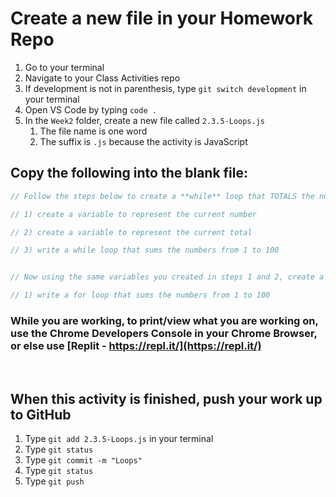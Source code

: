 # Create a new file in your Homework Repo

1. Go to your terminal
2. Navigate to your Class Activities repo
3. If development is not in parenthesis, type `git switch development` in your terminal
4. Open VS Code by typing `code .`
5. In the `Week2` folder, create a new file called `2.3.5-Loops.js`
   1. The file name is one word
   2. The suffix is `.js` because the activity is JavaScript

## Copy the following into the blank file:

```javascript
// Follow the steps below to create a **while** loop that TOTALS the numbers from 1 to 100

// 1) create a variable to represent the current number

// 2) create a variable to represent the current total

// 3) write a while loop that sums the numbers from 1 to 100


// Now using the same variables you created in steps 1 and 2, create a **for** loops that TOTALS the numbers from 1 to 100

// 1) write a for loop that sums the numbers from 1 to 100
```

### While you are working, to print/view what you are working on, use the Chrome Developers Console in your Chrome Browser, or else use [Replit - https://repl.it/](https://repl.it/)

<br>

## When this activity is finished, push your work up to GitHub

1. Type `git add 2.3.5-Loops.js` in your terminal
2. Type `git status`
3. Type `git commit -m "Loops"`
4. Type `git status`
5. Type `git push`
